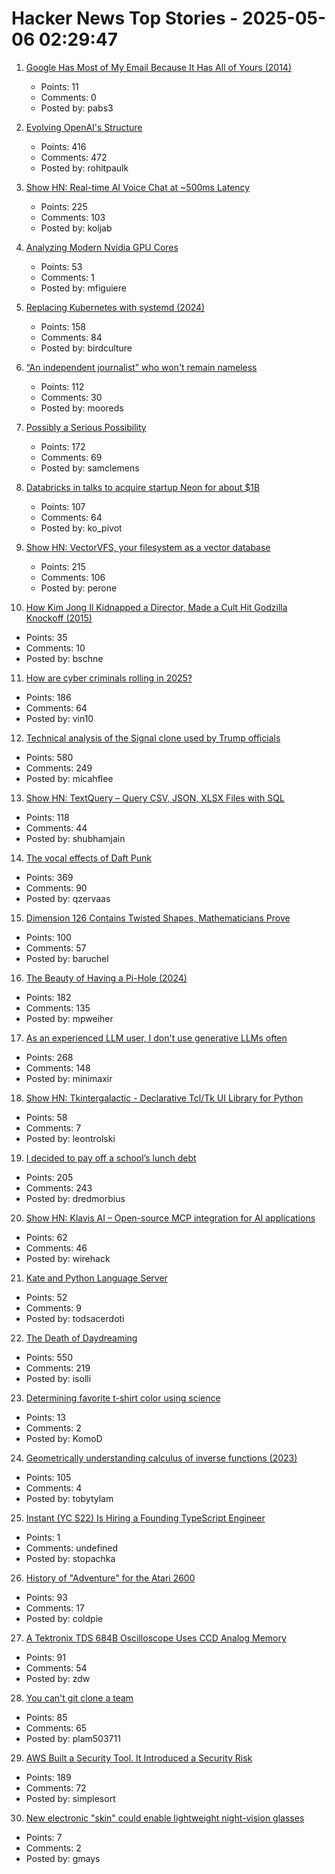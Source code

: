 # Hacker News Top Stories - 2025-05-06 02:29:47

1. [Google Has Most of My Email Because It Has All of Yours (2014)](https://mako.cc/copyrighteous/google-has-most-of-my-email-because-it-has-all-of-yours)
   - Points: 11
   - Comments: 0
   - Posted by: pabs3

2. [Evolving OpenAI's Structure](https://openai.com/index/evolving-our-structure/)
   - Points: 416
   - Comments: 472
   - Posted by: rohitpaulk

3. [Show HN: Real-time AI Voice Chat at ~500ms Latency](https://github.com/KoljaB/RealtimeVoiceChat)
   - Points: 225
   - Comments: 103
   - Posted by: koljab

4. [Analyzing Modern Nvidia GPU Cores](https://arxiv.org/abs/2503.20481)
   - Points: 53
   - Comments: 1
   - Posted by: mfiguiere

5. [Replacing Kubernetes with systemd (2024)](https://blog.yaakov.online/replacing-kubernetes-with-systemd/)
   - Points: 158
   - Comments: 84
   - Posted by: birdculture

6. [“An independent journalist” who won't remain nameless](https://www.thehandbasket.co/p/independent-journalism-legacy-media-credit)
   - Points: 112
   - Comments: 30
   - Posted by: mooreds

7. [Possibly a Serious Possibility](https://kucharski.substack.com/p/possibly-a-serious-possibility)
   - Points: 172
   - Comments: 69
   - Posted by: samclemens

8. [Databricks in talks to acquire startup Neon for about $1B](https://www.upstartsmedia.com/p/scoop-databricks-talks-to-acquire-neon)
   - Points: 107
   - Comments: 64
   - Posted by: ko_pivot

9. [Show HN: VectorVFS, your filesystem as a vector database](https://vectorvfs.readthedocs.io/en/latest/)
   - Points: 215
   - Comments: 106
   - Posted by: perone

10. [How Kim Jong Il Kidnapped a Director, Made a Cult Hit Godzilla Knockoff (2015)](https://www.vanityfair.com/hollywood/2015/04/pulgasari-north-korea-cult-hit)
   - Points: 35
   - Comments: 10
   - Posted by: bschne

11. [How are cyber criminals rolling in 2025?](https://vin01.github.io/piptagole/cybcecrime/security/cybersecurity/2025/05/05/state-cyber-security.html)
   - Points: 186
   - Comments: 64
   - Posted by: vin10

12. [Technical analysis of the Signal clone used by Trump officials](https://micahflee.com/tm-sgnl-the-obscure-unofficial-signal-app-mike-waltz-uses-to-text-with-trump-officials/)
   - Points: 580
   - Comments: 249
   - Posted by: micahflee

13. [Show HN: TextQuery – Query CSV, JSON, XLSX Files with SQL](https://textquery.app/)
   - Points: 118
   - Comments: 44
   - Posted by: shubhamjain

14. [The vocal effects of Daft Punk](https://bjango.com/articles/daftpunkvocaleffects/)
   - Points: 369
   - Comments: 90
   - Posted by: qzervaas

15. [Dimension 126 Contains Twisted Shapes, Mathematicians Prove](https://www.quantamagazine.org/dimension-126-contains-strangely-twisted-shapes-mathematicians-prove-20250505/)
   - Points: 100
   - Comments: 57
   - Posted by: baruchel

16. [The Beauty of Having a Pi-Hole (2024)](https://den.dev/blog/pihole/)
   - Points: 182
   - Comments: 135
   - Posted by: mpweiher

17. [As an experienced LLM user, I don't use generative LLMs often](https://minimaxir.com/2025/05/llm-use/)
   - Points: 268
   - Comments: 148
   - Posted by: minimaxir

18. [Show HN: Tkintergalactic - Declarative Tcl/Tk UI Library for Python](https://github.com/leontrolski/tkintergalactic)
   - Points: 58
   - Comments: 7
   - Posted by: leontrolski

19. [I decided to pay off a school’s lunch debt](https://www.huffpost.com/entry/utah-school-lunch-debt-relief-free-student-meals_n_681258fbe4b03207b5ba49fa)
   - Points: 205
   - Comments: 243
   - Posted by: dredmorbius

20. [Show HN: Klavis AI – Open-source MCP integration for AI applications](https://github.com/Klavis-AI/klavis)
   - Points: 62
   - Comments: 46
   - Posted by: wirehack

21. [Kate and Python Language Server](https://akselmo.dev/posts/kate-python-lsp/)
   - Points: 52
   - Comments: 9
   - Posted by: todsacerdoti

22. [The Death of Daydreaming](https://www.afterbabel.com/p/on-the-death-of-daydreaming)
   - Points: 550
   - Comments: 219
   - Posted by: isolli

23. [Determining favorite t-shirt color using science](https://ostwilkens.se/blog/determining-favorite-shirt-color)
   - Points: 13
   - Comments: 2
   - Posted by: KomoD

24. [Geometrically understanding calculus of inverse functions (2023)](https://tobylam.xyz/2023/11/27/inverse-functions-legendre-part-1)
   - Points: 105
   - Comments: 4
   - Posted by: tobytylam

25. [Instant (YC S22) Is Hiring a Founding TypeScript Engineer](https://www.instantdb.com/hiring/ts-hacker)
   - Points: 1
   - Comments: undefined
   - Posted by: stopachka

26. [History of "Adventure" for the Atari 2600](https://www.atariarchive.org/blog/adventure-march-1980/)
   - Points: 93
   - Comments: 17
   - Posted by: coldpie

27. [A Tektronix TDS 684B Oscilloscope Uses CCD Analog Memory](https://tomverbeure.github.io/2025/05/04/TDS684B-CCD-Memory.html)
   - Points: 91
   - Comments: 54
   - Posted by: zdw

28. [You can't git clone a team](https://virtualize.sh/blog/you-cant-git-clone-a-team/)
   - Points: 85
   - Comments: 65
   - Posted by: plam503711

29. [AWS Built a Security Tool. It Introduced a Security Risk](https://www.token.security/blog/aws-built-a-security-tool-it-introduced-a-security-risk)
   - Points: 189
   - Comments: 72
   - Posted by: simplesort

30. [New electronic "skin" could enable lightweight night-vision glasses](https://news.mit.edu/2025/new-electronic-skin-could-enable-lightweight-night-vision-glasses-0423)
   - Points: 7
   - Comments: 2
   - Posted by: gmays

